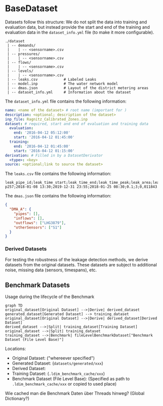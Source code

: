 # BaseDataset

Datasets follow this structure:
We do not split the data into training and evaluation data, but instead provide the start and end of the training and evaluation data in the `dataset_info.yml` file (to make it more configurable).

```
./dataset
 | -- demands/
 |    | -- <sensorname>.csv
 | -- pressures/
 |    | -- <sensorname>.csv
 | -- flows/
 |    | -- <sensorname>.csv
 | -- levels/
 |    | -- <sensorname>.csv
 | -- leaks.csv            # Labeled Leaks
 | -- model.inp            # The water network model
 | -- dmas.json            # Layout of the district metering areas
 | -- dataset_info.yml     # Information about the dataset
```

The `dataset_info.yml` file contains the following information:

```yaml
name: <name of the dataset> # root name (important for )
description: <optional; description of the dataset>
inp_file: Ragnitz_Calibrated_Zones.inp
dataset: # required, start and end of evaluation and training data
  evaluation:
    end: '2016-04-12 05:12:00'
    start: '2016-04-12 01:45:00'
  training:
    end: '2016-04-12 01:45:00'
    start: '2016-04-12 01:15:00'
derivation: # Filled in by a DatasetDerivator
  <type>: <key>
source: <optional;link to source the dataset>
```

The `leaks.csv` file contains the following information:

```csv
leak_pipe_id;leak_time_start;leak_time_end;leak_time_peak;leak_area;leak_diameter;leak_flow_max,leak_flow_sum
p257;2018-01-08 13:30;2019-12-31 23:55;2018-01-25 08:30;0.1;3;0,011843
```

The `dmas.json` file contains the following information:

```json
{
  "DMA_A": {
    "pipes": [],
    "inflows": [],
    "outflows": ["LHG3879"],
    "otherSensors": ["S1"]
  }
}
```

### Derived Datasets

For testing the robustness of the leakage detection methods, we derive datasets from the original datasets.
These datasets are subject to additional noise, missing data (sensors, timespans), etc.

## Benchmark Datasets

Usage during the lifecycle of the Benchmark

```mermaid
graph TD
original_dataset[Original Dataset] -->|Derive| derived_dataset
generated_dataset[Generated Dataset] --> training_dataset
original_dataset[Original Dataset] -->|Derive| derived_dataset[Derived Dataset]
derived_dataset -->|Split| training_dataset[Training Dataset]
original_dataset -->|Split| training_dataset
training_dataset -->|Benchmark| fileLevelBenchmarkDataset["Benchmark Dataset (File Level Base)"]

```

Locations:

- Original Dataset: ("whereever specified")
- Generated Dataset: (`datasets/generated/xxx`)
- Derived Dataset:
- Training Dataset: (`.ldim_benchmark_cache/xxx`)
- Benchmark Dataset (File Level Base): (Specified as path to `.ldim_benchmark_cache/xxx` or copied to used place)

Wie cached man die Benchmark Daten über Threads hinweg? (Global Dictionary?)
